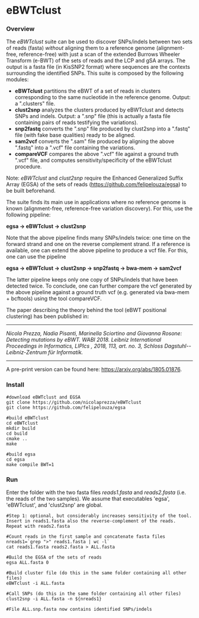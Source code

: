 # eBWTclust

### Overview

The *eBWTclust* suite can be used to discover SNPs/indels between two sets of reads (fasta) *without* aligning them to  a reference genome (alignment-free, reference-free) with just a scan of the extended Burrows Wheeler Transform (e-BWT) of the sets of reads and the LCP and gSA arrays. The output is a fasta file (in KisSNP2 format) where sequences are the contexts surrounding the identified SNPs.  This suite is composed by the following modules: 

- **eBWTclust** partitions the eBWT of a set of reads in clusters corresponding to the same nucleotide in the reference genome. Output: a ".clusters" file.
- **clust2snp** analyzes the clusters produced by eBWTclust and detects SNPs and indels. Output: a ".snp" file (this is actually a fasta file containing pairs of reads testifying the variations).
- **snp2fastq** converts the ".snp" file produced by clust2snp into a ".fastq" file (with fake base qualities) ready to be aligned.
- **sam2vcf** converts the ".sam" file produced by aligning the above ".fastq" into a ".vcf" file containing the variations. 
- **compareVCF** compares the above ".vcf" file against a ground truth ".vcf" file, and computes sensitivity/specificity of the eBWTclust procedure. 

Note: *eBWTclust* and *clust2snp* require the Enhanced Generalized Suffix Array (EGSA) of the sets of reads (https://github.com/felipelouza/egsa) to be built beforehand. 

The suite finds its main use in applications where no reference genome is known (alignment-free, reference-free variation discovery). For this, use the following pipeline:

**egsa -> eBWTclust -> clust2snp** 

Note that the above pipeline finds many SNPs/indels twice: one time on the forward strand and one on the reverse complement strand. If a reference is available, one can extend the above pipeline to produce a vcf file. For this, one can use the pipeline 

**egsa -> eBWTclust -> clust2snp -> snp2fastq -> bwa-mem -> sam2vcf**

The latter pipeline keeps only one copy of SNPs/indels that have been detected twice. To conclude, one can further compare the vcf generated by the above pipeline against a ground truth vcf (e.g. generated via bwa-mem + bcftools) using the tool compareVCF.

The paper describing the theory behind the tool (eBWT positional clustering) has been published in:

---

*Nicola Prezza, Nadia Pisanti, Marinella Sciortino and Giovanna Rosone: Detecting mutations by eBWT. WABI 2018. Leibniz International Proceedings in Informatics, LIPIcs , 2018, 113, art. no. 3, Schloss Dagstuhl--Leibniz-Zentrum für Informatik.*

---

A pre-print version can be found here: https://arxiv.org/abs/1805.01876. 


### Install

~~~~
#download eBWTclust and EGSA
git clone https://github.com/nicolaprezza/eBWTclust
git clone https://github.com/felipelouza/egsa

#build eBWTclust
cd eBWTclust
mkdir build
cd build
cmake ..
make

#build egsa
cd egsa
make compile BWT=1
~~~~

### Run

Enter the folder with the two fasta files _reads1.fasta_  and _reads2.fasta_ (i.e. the reads of the two samples). We assume that executables 'egsa', 'eBWTclust', and 'clust2snp' are global. 

~~~~
#Step 1: optional, but considerably increases sensitivity of the tool. Insert in reads1.fasta also the reverse-complement of the reads. Repeat with reads2.fasta

#Count reads in the first sample and concatenate fasta files
nreads1=`grep ">" reads1.fasta | wc -l`
cat reads1.fasta reads2.fasta > ALL.fasta

#Build the EGSA of the sets of reads
egsa ALL.fasta 0

#Build cluster file (do this in the same folder containing all other files)
eBWTclust -i ALL.fasta

#Call SNPs (do this in the same folder containing all other files)
clust2snp -i ALL.fasta -n ${nreads1}

#File ALL.snp.fasta now contains identified SNPs/indels

~~~~
